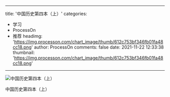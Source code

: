 
---
title: '中国历史第四本（上）'
categories: 
 - 学习
 - ProcessOn
 - 推荐
headimg: 'https://img.processon.com/chart_image/thumb/612c753bf346fb01fa48cc18.png'
author: ProcessOn
comments: false
date: 2021-11-22 12:33:38
thumbnail: 'https://img.processon.com/chart_image/thumb/612c753bf346fb01fa48cc18.png'
---

<div>   
<img class="thumb" alt="中国历史第四本（上）" src="https://img.processon.com/chart_image/thumb/612c753bf346fb01fa48cc18.png" referrerpolicy="no-referrer">
<p>中国历史第四本（上）</p>  
</div>
            